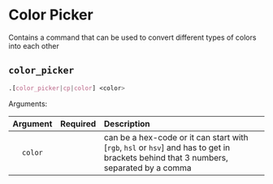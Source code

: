 # Color Picker

Contains a command that can be used to convert different types of colors into each other


## `color_picker`

```css
.[color_picker|cp|color] <color>
```

Arguments:

| Argument | Required | Description                                                                                                                           |
|:--------:|:--------:|:--------------------------------------------------------------------------------------------------------------------------------------|
| `color`  |          | can be a hex-code or it can start with [`rgb`, `hsl` or `hsv`] and has to get in brackets behind that 3 numbers, separated by a comma |
